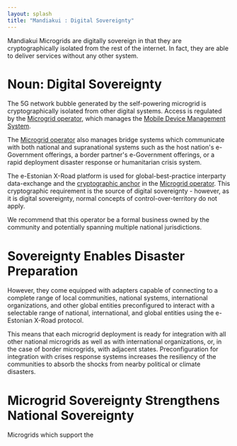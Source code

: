 ```yaml
---
layout: splash
title: "Mandiakui : Digital Sovereignty"
---
```

Mandiakui Microgrids are digitally sovereign in that
they are cryptographically isolated from the rest of the internet.  In
fact, they are able to deliver services without any other system.

# Noun: Digital Sovereignty

The 5G network bubble generated by the self-powering microgrid is
cryptographically isolated from other digital systems.  Access is
regulated by the [Microgrid operator](/microgridOperator), which
manages the [Mobile Device Management System](/mdm).

The [Microgrid operator](/microgridOperator) also manages bridge
systems which communicate with both national and supranational systems
such as the host nation's e-Government offerings, a border partner's
e-Government offerings, or a rapid deployment disaster response or
humanitarian crisis system.

The e-Estonian X-Road platform is used for global-best-practice
interparty data-exchange and the
[cryptographic anchor](/glossary#cryptographic-anchor) in
the [Microgrid operator](/microgridOperator).  This cryptographic
requirement is the source of digital sovereignty - however, as it is
digital sovereignty, normal concepts of control-over-territory do
not apply. 

We recommend that this operator be a formal business owned by the community
and potentially spanning multiple national jurisdictions.



# Sovereignty Enables Disaster Preparation

However, they come
equipped with adapters capable of connecting to a complete range of
local communities, national systems, international organizations, and
other global entities
preconfigured
to interact with a selectable range of national, international, and
global entities using the e-Estonian X-Road protocol.

This means that each microgrid deployment is ready
for integration with all other national microgrids as well as with
international organizations, or, in the case of border microgrids, with adjacent states.  Preconfiguration for integration with crises response
systems increases the resiliency of the communities to absorb the shocks
from nearby political or climate disasters.

# Microgrid Sovereignty Strengthens National Sovereignty

Microgrids which support the 